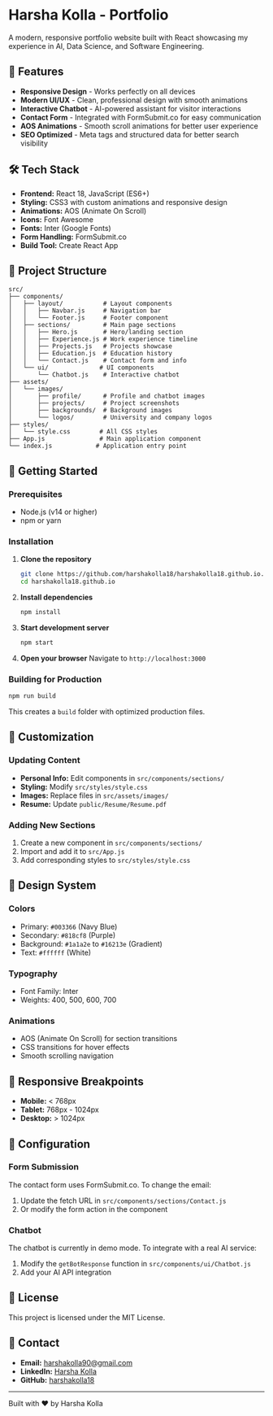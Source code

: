 # Harsha Kolla - Portfolio

A modern, responsive portfolio website built with React showcasing my experience in AI, Data Science, and Software Engineering.

## 🚀 Features

- **Responsive Design** - Works perfectly on all devices
- **Modern UI/UX** - Clean, professional design with smooth animations
- **Interactive Chatbot** - AI-powered assistant for visitor interactions
- **Contact Form** - Integrated with FormSubmit.co for easy communication
- **AOS Animations** - Smooth scroll animations for better user experience
- **SEO Optimized** - Meta tags and structured data for better search visibility

## 🛠️ Tech Stack

- **Frontend:** React 18, JavaScript (ES6+)
- **Styling:** CSS3 with custom animations and responsive design
- **Animations:** AOS (Animate On Scroll)
- **Icons:** Font Awesome
- **Fonts:** Inter (Google Fonts)
- **Form Handling:** FormSubmit.co
- **Build Tool:** Create React App

## 📁 Project Structure

```
src/
├── components/
│   ├── layout/           # Layout components
│   │   ├── Navbar.js     # Navigation bar
│   │   └── Footer.js     # Footer component
│   ├── sections/         # Main page sections
│   │   ├── Hero.js       # Hero/landing section
│   │   ├── Experience.js # Work experience timeline
│   │   ├── Projects.js   # Projects showcase
│   │   ├── Education.js  # Education history
│   │   └── Contact.js    # Contact form and info
│   └── ui/              # UI components
│       └── Chatbot.js    # Interactive chatbot
├── assets/
│   └── images/
│       ├── profile/      # Profile and chatbot images
│       ├── projects/     # Project screenshots
│       ├── backgrounds/  # Background images
│       └── logos/        # University and company logos
├── styles/
│   └── style.css        # All CSS styles
├── App.js               # Main application component
└── index.js            # Application entry point
```

## 🚀 Getting Started

### Prerequisites

- Node.js (v14 or higher)
- npm or yarn

### Installation

1. **Clone the repository**
   ```bash
   git clone https://github.com/harshakolla18/harshakolla18.github.io.git
   cd harshakolla18.github.io
   ```

2. **Install dependencies**
   ```bash
   npm install
   ```

3. **Start development server**
   ```bash
   npm start
   ```

4. **Open your browser**
   Navigate to `http://localhost:3000`

### Building for Production

```bash
npm run build
```

This creates a `build` folder with optimized production files.

## 📝 Customization

### Updating Content

- **Personal Info:** Edit components in `src/components/sections/`
- **Styling:** Modify `src/styles/style.css`
- **Images:** Replace files in `src/assets/images/`
- **Resume:** Update `public/Resume/Resume.pdf`

### Adding New Sections

1. Create a new component in `src/components/sections/`
2. Import and add it to `src/App.js`
3. Add corresponding styles to `src/styles/style.css`

## 🎨 Design System

### Colors
- Primary: `#003366` (Navy Blue)
- Secondary: `#818cf8` (Purple)
- Background: `#1a1a2e` to `#16213e` (Gradient)
- Text: `#ffffff` (White)

### Typography
- Font Family: Inter
- Weights: 400, 500, 600, 700

### Animations
- AOS (Animate On Scroll) for section transitions
- CSS transitions for hover effects
- Smooth scrolling navigation

## 📱 Responsive Breakpoints

- **Mobile:** < 768px
- **Tablet:** 768px - 1024px
- **Desktop:** > 1024px

## 🔧 Configuration

### Form Submission
The contact form uses FormSubmit.co. To change the email:
1. Update the fetch URL in `src/components/sections/Contact.js`
2. Or modify the form action in the component

### Chatbot
The chatbot is currently in demo mode. To integrate with a real AI service:
1. Modify the `getBotResponse` function in `src/components/ui/Chatbot.js`
2. Add your AI API integration

## 📄 License

This project is licensed under the MIT License.

## 🤝 Contact

- **Email:** harshakolla90@gmail.com
- **LinkedIn:** [Harsha Kolla](https://www.linkedin.com/in/harsha-kolla-357a211a8/)
- **GitHub:** [harshakolla18](https://github.com/harshakolla18)

---

Built with ❤️ by Harsha Kolla 